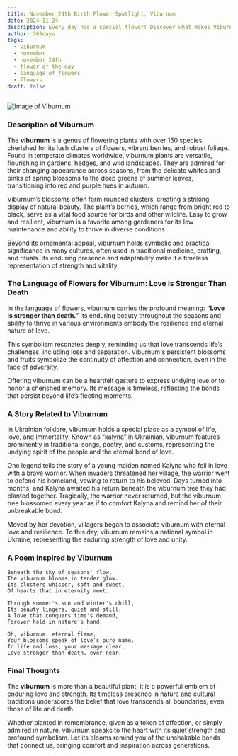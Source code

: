 ```yaml
---
title: November 24th Birth Flower Spotlight, Viburnum
date: 2024-11-24
description: Every day has a special flower! Discover what makes Viburnum unique as today’s birth flower and its symbolic meaning.
author: 365days
tags:
  - viburnum
  - november
  - november 24th
  - flower of the day
  - language of flowers
  - flowers
draft: false
---
```


![Image of Viburnum](https://cdn.pixabay.com/photo/2019/05/19/21/28/viburnum-4215322_640.jpg#center)


### Description of Viburnum

The **viburnum** is a genus of flowering plants with over 150 species, cherished for its lush clusters of flowers, vibrant berries, and robust foliage. Found in temperate climates worldwide, viburnum plants are versatile, flourishing in gardens, hedges, and wild landscapes. They are admired for their changing appearance across seasons, from the delicate whites and pinks of spring blossoms to the deep greens of summer leaves, transitioning into red and purple hues in autumn.

Viburnum’s blossoms often form rounded clusters, creating a striking display of natural beauty. The plant’s berries, which range from bright red to black, serve as a vital food source for birds and other wildlife. Easy to grow and resilient, viburnum is a favorite among gardeners for its low maintenance and ability to thrive in diverse conditions.

Beyond its ornamental appeal, viburnum holds symbolic and practical significance in many cultures, often used in traditional medicine, crafting, and rituals. Its enduring presence and adaptability make it a timeless representation of strength and vitality.

### The Language of Flowers for Viburnum: Love is Stronger Than Death

In the language of flowers, viburnum carries the profound meaning: **“Love is stronger than death.”** Its enduring beauty throughout the seasons and ability to thrive in various environments embody the resilience and eternal nature of love.

This symbolism resonates deeply, reminding us that love transcends life’s challenges, including loss and separation. Viburnum's persistent blossoms and fruits symbolize the continuity of affection and connection, even in the face of adversity.

Offering viburnum can be a heartfelt gesture to express undying love or to honor a cherished memory. Its message is timeless, reflecting the bonds that persist beyond life’s fleeting moments.

### A Story Related to Viburnum

In Ukrainian folklore, viburnum holds a special place as a symbol of life, love, and immortality. Known as “kalyna” in Ukrainian, viburnum features prominently in traditional songs, poetry, and customs, representing the undying spirit of the people and the eternal bond of love.

One legend tells the story of a young maiden named Kalyna who fell in love with a brave warrior. When invaders threatened her village, the warrior went to defend his homeland, vowing to return to his beloved. Days turned into months, and Kalyna awaited his return beneath the viburnum tree they had planted together. Tragically, the warrior never returned, but the viburnum tree blossomed every year as if to comfort Kalyna and remind her of their unbreakable bond.

Moved by her devotion, villagers began to associate viburnum with eternal love and resilience. To this day, viburnum remains a national symbol in Ukraine, representing the enduring strength of love and unity.

### A Poem Inspired by Viburnum

```
Beneath the sky of seasons' flow,  
The viburnum blooms in tender glow.  
Its clusters whisper, soft and sweet,  
Of hearts that in eternity meet.  

Through summer's sun and winter's chill,  
Its beauty lingers, quiet and still.  
A love that conquers time's demand,  
Forever held in nature's hand.  

Oh, viburnum, eternal flame,  
Your blossoms speak of love’s pure name.  
In life and loss, your message clear,  
Love stronger than death, ever near.  
```

### Final Thoughts

The **viburnum** is more than a beautiful plant; it is a powerful emblem of enduring love and strength. Its timeless presence in nature and cultural traditions underscores the belief that love transcends all boundaries, even those of life and death.

Whether planted in remembrance, given as a token of affection, or simply admired in nature, viburnum speaks to the heart with its quiet strength and profound symbolism. Let its blooms remind you of the unshakable bonds that connect us, bringing comfort and inspiration across generations.


